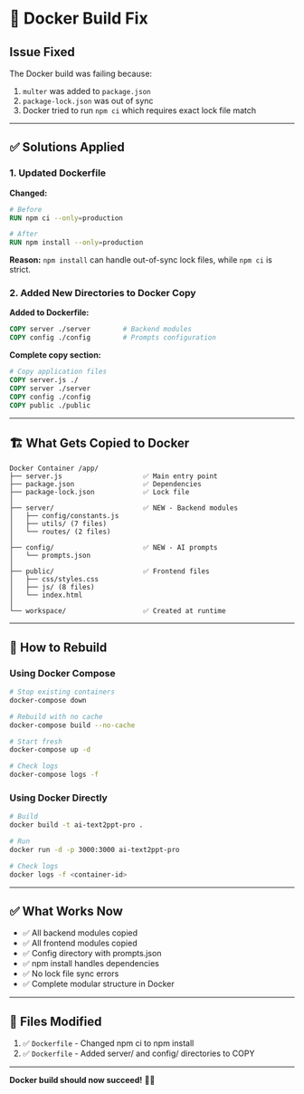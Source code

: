 # 🐳 Docker Build Fix

## Issue Fixed

The Docker build was failing because:
1. `multer` was added to `package.json` 
2. `package-lock.json` was out of sync
3. Docker tried to run `npm ci` which requires exact lock file match

---

## ✅ Solutions Applied

### 1. Updated Dockerfile

**Changed:**
```dockerfile
# Before
RUN npm ci --only=production

# After
RUN npm install --only=production
```

**Reason:** `npm install` can handle out-of-sync lock files, while `npm ci` is strict.

### 2. Added New Directories to Docker Copy

**Added to Dockerfile:**
```dockerfile
COPY server ./server        # Backend modules
COPY config ./config        # Prompts configuration
```

**Complete copy section:**
```dockerfile
# Copy application files
COPY server.js ./
COPY server ./server
COPY config ./config
COPY public ./public
```

---

## 🏗️ What Gets Copied to Docker

```
Docker Container /app/
├── server.js                    ✅ Main entry point
├── package.json                 ✅ Dependencies
├── package-lock.json            ✅ Lock file
│
├── server/                      ✅ NEW - Backend modules
│   ├── config/constants.js
│   ├── utils/ (7 files)
│   └── routes/ (2 files)
│
├── config/                      ✅ NEW - AI prompts
│   └── prompts.json
│
├── public/                      ✅ Frontend files
│   ├── css/styles.css
│   ├── js/ (8 files)
│   └── index.html
│
└── workspace/                   ✅ Created at runtime
```

---

## 🚀 How to Rebuild

### Using Docker Compose

```bash
# Stop existing containers
docker-compose down

# Rebuild with no cache
docker-compose build --no-cache

# Start fresh
docker-compose up -d

# Check logs
docker-compose logs -f
```

### Using Docker Directly

```bash
# Build
docker build -t ai-text2ppt-pro .

# Run
docker run -d -p 3000:3000 ai-text2ppt-pro

# Check logs
docker logs -f <container-id>
```

---

## ✅ What Works Now

- ✅ All backend modules copied
- ✅ All frontend modules copied
- ✅ Config directory with prompts.json
- ✅ npm install handles dependencies
- ✅ No lock file sync errors
- ✅ Complete modular structure in Docker

---

## 📝 Files Modified

1. ✅ `Dockerfile` - Changed npm ci to npm install
2. ✅ `Dockerfile` - Added server/ and config/ directories to COPY

---

**Docker build should now succeed!** 🐳✨

